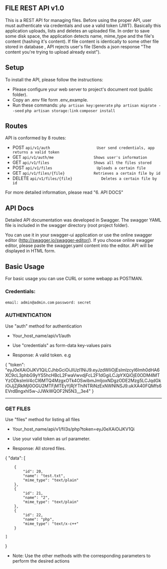 
## FILE REST API v1.0

This is a REST API for managing files. Before using the proper API, user must authenticate via credentials and use a valid token (JWT).
Basically this application uploads, lists and deletes an uploaded file. In order to save some disk space, the application detects name, mime_type and the file's content (hashing it's content). If file content is identically to some other file stored in database , API rejects user's file (Sends a json response "The content you're trying to upload already exist").



## Setup

To install the API, please follow the instructions:

- Please configure your web server to project's document root (public folder).
- Copy an .env file form .env_example.
- Run these commands:
    `php artisan key:generate`
    `php artisan migrate --seed`
    `php artisan storage:link`
    `composer install`

## Routes

API is conformed by 8 routes:


- POST    `api/v1/auth                     User send credentials, app returns a valid token` 
- GET     `api/v1/auth/me                  Shows user's information`                        
- GET     `api/v1/files                    Shows all the files stored`                       
- POST    `api/v1/files                    Uploads a certain file`                          
- GET     `api/v1/files/{file}             Retrieves a certain file by id`                  
- DELETE  `api/v1/files/{file}             Deletes a certain file by id`                     



For more detailed information, please read "6. API DOCS"


## API Docs

Detailed API documentation was developed in Swagger. The swagger YAML file is included in the swagger directory (root project folder).

You can use it in your swagger-ui application or use the online swagger editor (http://swagger.io/swagger-editor/). If you choose online swagger editor, please paste the swagger.yaml content into the editor. API will be displayed in HTML form.


## Basic Usage

For basic usage you can use CURL or some webapp as POSTMAN.

### Credentials:

`email: admin@admin.com`
`password: secret`


### AUTHENTICATION

Use "auth" method for authentication

- Your_host_name/api/v1/auth
- Use "credentials" as form-data key-values pairs

- Response: A valid token. e.g 

{
    "token": "eyJ0eXAiOiJKV1QiLCJhbGciOiJIUzI1NiJ9.eyJzdWIiOjEsImlzcyI6Imh0dHA6XC9cL3phbG9yYS5hcHBcL2FwaVwvdjFcL2F1dGgiLCJpYXQiOjE0ODM4MTYzODksImV4cCI6MTQ4MzgxOTk4OSwibmJmIjoxNDgzODE2Mzg5LCJqdGkiOiJjZjRkMjI0OGU2MTFjMTEyYjRjYThiNTRiNzExNWNlNSJ9.ukXA40FQMfs6EVrdBngxhI5w-JJWkWQOF2N5N3__3e4"
}

----------------------------------------

### GET FILES

Use "files" method for listing all files

- Your_host_name/api/v1/fil3s/php?token=eyJ0eXAiOiJKV1Qi
- Use your valid token as url parameter.

- Response: All stored files.

{
    "data": [

        {
            "id": 20,
            "name": "test.txt",
            "mime_type": "text/plain"
        },
        {
            "id": 21,
            "name": "2",
            "mime_type": "text/plain"
        },
        {
            "id": 22,
            "name": "php",
            "mime_type": "text/x-c++"
        }

    ]
}

- Note: Use the other methods with the corresponding parameters to perform the desired actions
